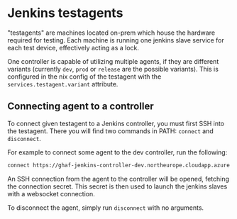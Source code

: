 <!--
SPDX-FileCopyrightText: 2022-2025 TII (SSRC) and the Ghaf contributors
SPDX-License-Identifier: CC-BY-SA-4.0
-->
# Jenkins testagents

"testagents" are machines located on-prem which house the hardware required for testing.
Each machine is running one jenkins slave service for each test device, effectively acting as a lock.

One controller is capable of utilizing multiple agents, if they are different variants (currently `dev`, `prod` or `release` are the possible variants).
This is configured in the nix config of the testagent with the `services.testagent.variant` attribute.

## Connecting agent to a controller

To connect given testagent to a Jenkins controller, you must first SSH into the testagent.
There you will find two commands in PATH: `connect` and `disconnect`.

For example to connect some agent to the dev controller, run the following:

```sh
connect https://ghaf-jenkins-controller-dev.northeurope.cloudapp.azure.com
```

An SSH connection from the agent to the controller will be opened, fetching the connection secret.
This secret is then used to launch the jenkins slaves with a websocket connection.

To disconnect the agent, simply run `disconnect` with no arguments.
